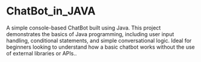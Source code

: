 # ChatBot_in_JAVA

A simple console-based ChatBot built using Java. This project demonstrates the basics of Java programming, including user input handling, conditional statements, and simple conversational logic. Ideal for beginners looking to understand how a basic chatbot works without the use of external libraries or APIs..
